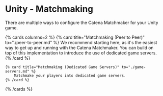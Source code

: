 # Unity - Matchmaking
There are multiple ways to configure the Catena Matchmaker for your Unity game.

{% cards columns=2 %}
    {% card title="Matchmaking (Peer to Peer)" to="./peer-to-peer.md" %}
        We recommend starting here, as it's the easiest way to get up and running with the Catena Matchmaker. You can build on top of this implementation to introduce the use of dedicated game servers.
    {% /card %}

    {% card title="Matchmaking (Dedicated Game Servers)" to="./game-servers.md" %}
        Matchmake your players into dedicated game servers.
    {% /card %}
{% /cards %}
